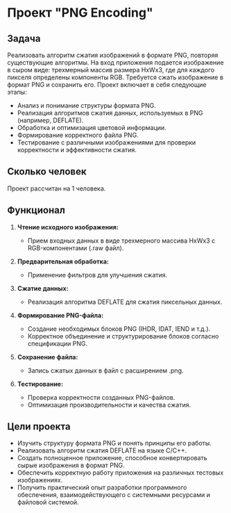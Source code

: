 # Проект "PNG Encoding"

## Задача

Реализовать алгоритм сжатия изображений в формате PNG, повторяя существующие алгоритмы. На вход приложения подается изображение в сыром виде: трехмерный массив размера HxWx3, где для каждого пикселя определены компоненты RGB. Требуется сжать изображение в формат PNG и сохранить его. Проект включает в себя следующие этапы:

- Анализ и понимание структуры формата PNG.
- Реализация алгоритмов сжатия данных, используемых в PNG (например, DEFLATE).
- Обработка и оптимизация цветовой информации.
- Формирование корректного файла PNG.
- Тестирование с различными изображениями для проверки корректности и эффективности сжатия.

## Сколько человек

Проект рассчитан на 1 человека.

## Функционал

1. **Чтение исходного изображения:**
   - Прием входных данных в виде трехмерного массива HxWx3 с RGB-компонентами (.raw файл).
   
2. **Предварительная обработка:**
   - Применение фильтров для улучшения сжатия.
   
3. **Сжатие данных:**
   - Реализация алгоритма DEFLATE для сжатия пиксельных данных.
   
4. **Формирование PNG-файла:**
   - Создание необходимых блоков PNG (IHDR, IDAT, IEND и т.д.).
   - Корректное объединение и структурирование блоков согласно спецификации PNG.
   
5. **Сохранение файла:**
   - Запись сжатых данных в файл с расширением .png.
   
6. **Тестирование:**
   - Проверка корректности созданных PNG-файлов.
   - Оптимизация производительности и качества сжатия.

## Цели проекта

- Изучить структуру формата PNG и понять принципы его работы.
- Реализовать алгоритм сжатия DEFLATE на языке C/C++.
- Создать полноценное приложение, способное конвертировать сырые изображения в формат PNG.
- Обеспечить корректную работу приложения на различных тестовых изображениях.
- Получить практический опыт разработки программного обеспечения, взаимодействующего с системными ресурсами и файловой системой.